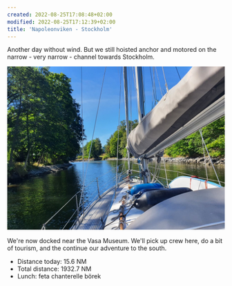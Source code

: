 ```yaml
---
created: 2022-08-25T17:08:48+02:00
modified: 2022-08-25T17:12:39+02:00
title: 'Napoleonviken - Stockholm'
---
```


Another day without wind. But we still hoisted anchor and motored on the narrow - very narrow - channel towards Stockholm.

![Image](../2022/08093ae5d58bd0287a7fab16817c4bce.jpg) 

We're now docked near the Vasa Museum. We'll pick up crew here, do a bit of tourism, and the continue our adventure to the south.

* Distance today: 15.6 NM
* Total distance: 1932.7 NM
* Lunch: feta chanterelle börek
